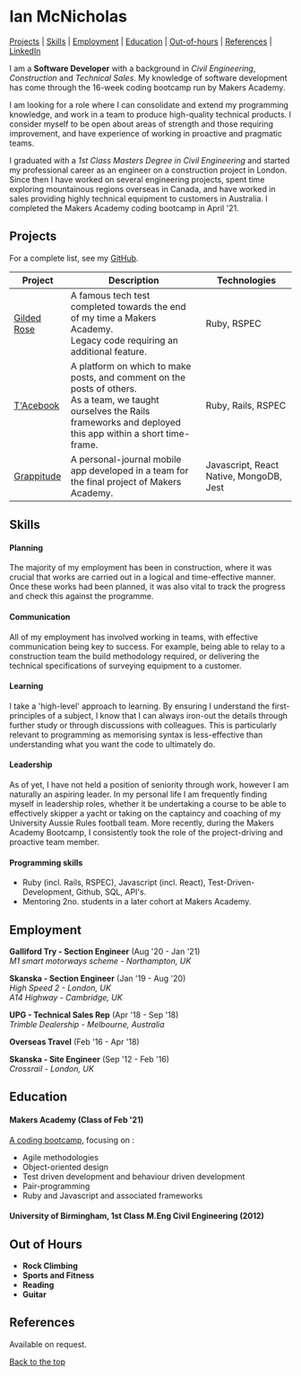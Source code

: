 # Ian McNicholas #

[Projects](#projects) | [Skills](#skills) | [Employment](#employment) | [Education](#education) | [Out-of-hours](#out-of-hours) | [References](#references) | [LinkedIn](https://www.linkedin.com/in/ian-mcnicholas-7a97a8175/)

I am a **Software Developer** with a background in *Civil Engineering*, *Construction* and *Technical Sales*.  My knowledge of software development has come through the 16-week coding bootcamp run by Makers Academy.  

I am looking for a role where I can consolidate and extend my programming knowledge, and work in a team to produce high-quality technical products.  I consider myself to be open about areas of strength and those requiring improvement, and have experience of working in proactive and pragmatic teams.

I graduated with a *1st Class Masters Degree in Civil Engineering* and started my professional career as an engineer on a construction project in London.  Since then I have worked on several engineering projects, spent time exploring mountainous regions overseas in Canada, and have worked in sales providing highly technical equipment to customers in Australia.  I  completed the Makers Academy coding bootcamp in April '21.

## Projects

For a complete list, see my [GitHub](https://github.com/ianmcnicholas?tab=repositories).

| Project   | Description | Technologies |
|---        |---         |---           |
| [Gilded Rose](https://github.com/ianmcnicholas/GildedRose-Ruby) | A famous tech test completed towards the end of my time a Makers Academy.  <br> Legacy code requiring an additional feature.  | Ruby, RSPEC |
|[T'Acebook](https://github.com/ianmcnicholas/acebook-team.1)| A platform on which to make posts, and comment on the posts of others.  <br> As a team, we taught ourselves the Rails frameworks and deployed this app within a short time-frame. | Ruby, Rails, RSPEC|
| [Grappitude](https://github.com/kasey-purvor/Grappitude) | A personal-journal mobile app developed in a team for the final project of Makers Academy. | Javascript, React Native, MongoDB, Jest |


## Skills

#### Planning

The majority of my employment has been in construction, where it was crucial that works are carried out in a logical and time-effective manner.  Once these works had been planned, it was also vital to track the progress and check this against the programme.

#### Communication

All of my employment has involved working in teams, with effective communication being key to success.  For example, being able to relay to a construction team the build methodology required, or delivering the technical specifications of surveying equipment to a customer.

#### Learning

I take a 'high-level' approach to learning.  By ensuring I understand the first-principles of a subject, I know that I can always iron-out the details through further study or through discussions with colleagues.  This is particularly relevant to programming as memorising syntax is less-effective than understanding what you want the code to ultimately do.

#### Leadership

As of yet, I have not held a position of seniority through work, however I am naturally an aspiring leader.  In my personal life I am frequently finding myself in leadership roles, whether it be undertaking a course to be able to effectively skipper a yacht or taking on the captaincy and coaching of my University Aussie Rules football team.  More recently, during the Makers Academy Bootcamp, I consistently took the role of the project-driving and proactive team member.

#### Programming skills

- Ruby (incl. Rails, RSPEC), Javascript (incl. React), Test-Driven-Development, Github, SQL, API's.
- Mentoring 2no. students in a later cohort at Makers Academy.


## Employment

**Galliford Try - Section Engineer** (Aug '20 - Jan '21)    
*M1 smart motorways scheme - Northampton, UK*  

**Skanska - Section Engineer** (Jan '19 - Aug '20)    
*High Speed 2 - London, UK* <br>
*A14 Highway - Cambridge, UK*

**UPG - Technical Sales Rep** (Apr '18 - Sep '18)   
*Trimble Dealership - Melbourne, Australia*

**Overseas Travel** (Feb '16 - Apr '18)

**Skanska - Site Engineer** (Sep '12 - Feb '16)    
*Crossrail - London, UK*


## Education

#### Makers Academy (Class of Feb '21)

[A coding bootcamp](https://makers.tech/), focusing on :

- Agile methodologies
- Object-oriented design
- Test driven development and behaviour driven development
- Pair-programming
- Ruby and Javascript and associated frameworks

#### University of Birmingham, 1st Class M.Eng Civil Engineering (2012)


## Out of Hours

* **Rock Climbing**
* **Sports and Fitness**
* **Reading**
* **Guitar**

## References
Available on request.

[Back to the top](#ian-mcnicholas)
